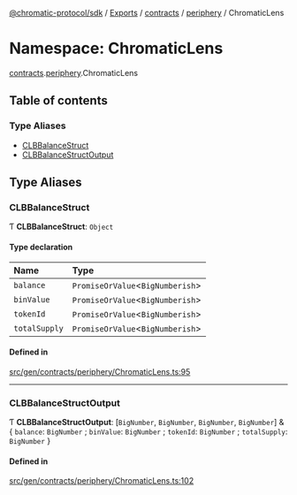 [@chromatic-protocol/sdk](../README.md) / [Exports](../modules.md) / [contracts](contracts.md) / [periphery](contracts.periphery.md) / ChromaticLens

# Namespace: ChromaticLens

[contracts](contracts.md).[periphery](contracts.periphery.md).ChromaticLens

## Table of contents

### Type Aliases

- [CLBBalanceStruct](contracts.periphery.ChromaticLens.md#clbbalancestruct)
- [CLBBalanceStructOutput](contracts.periphery.ChromaticLens.md#clbbalancestructoutput)

## Type Aliases

### CLBBalanceStruct

Ƭ **CLBBalanceStruct**: `Object`

#### Type declaration

| Name | Type |
| :------ | :------ |
| `balance` | `PromiseOrValue`<`BigNumberish`\> |
| `binValue` | `PromiseOrValue`<`BigNumberish`\> |
| `tokenId` | `PromiseOrValue`<`BigNumberish`\> |
| `totalSupply` | `PromiseOrValue`<`BigNumberish`\> |

#### Defined in

[src/gen/contracts/periphery/ChromaticLens.ts:95](https://github.com/chromatic-protocol/sdk/blob/e3e1a39/src/gen/contracts/periphery/ChromaticLens.ts#L95)

___

### CLBBalanceStructOutput

Ƭ **CLBBalanceStructOutput**: [`BigNumber`, `BigNumber`, `BigNumber`, `BigNumber`] & { `balance`: `BigNumber` ; `binValue`: `BigNumber` ; `tokenId`: `BigNumber` ; `totalSupply`: `BigNumber`  }

#### Defined in

[src/gen/contracts/periphery/ChromaticLens.ts:102](https://github.com/chromatic-protocol/sdk/blob/e3e1a39/src/gen/contracts/periphery/ChromaticLens.ts#L102)

